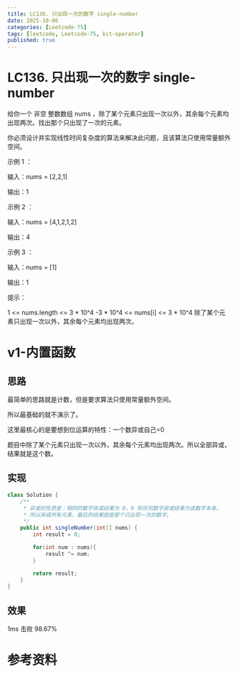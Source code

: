 ```yaml
---
title: LC136. 只出现一次的数字 single-number
date: 2025-10-06
categories: [Leetcode-75]
tags: [leetcode, Leetcode-75, bit-operator]
published: true
---
```


# LC136. 只出现一次的数字 single-number

给你一个 非空 整数数组 nums ，除了某个元素只出现一次以外，其余每个元素均出现两次。找出那个只出现了一次的元素。

你必须设计并实现线性时间复杂度的算法来解决此问题，且该算法只使用常量额外空间。

示例 1 ：

输入：nums = [2,2,1]

输出：1

示例 2 ：

输入：nums = [4,1,2,1,2]

输出：4

示例 3 ：

输入：nums = [1]

输出：1

 

提示：

1 <= nums.length <= 3 * 10^4
-3 * 10^4 <= nums[i] <= 3 * 10^4
除了某个元素只出现一次以外，其余每个元素均出现两次。

# v1-内置函数

## 思路

最简单的思路就是计数，但是要求算法只使用常量额外空间。

所以最基础的就不演示了。

这里最核心的是要想到位运算的特性：一个数异或自己=0

题目中除了某个元素只出现一次以外，其余每个元素均出现两次。所以全部异或，结果就是这个数。

## 实现

```java
class Solution {
    /**
     * 异或的性质是：相同的数字异或结果为 0，0 和任何数字异或结果为该数字本身。
     * 所以异或所有元素，最后的结果就是那个只出现一次的数字。
     */
    public int singleNumber(int[] nums) {
        int result = 0;

        for(int num : nums){
            result ^= num;
        }

        return result;
    }
}
```

## 效果

1ms 击败 98.67%

# 参考资料